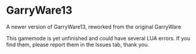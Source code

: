 # GarryWare13
A newer version of GarryWare13, reworked from the original GarryWare

This gamemode is yet unfinished and could have several LUA errors. If you find them, please report them in the Issues tab, thank you.
